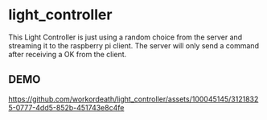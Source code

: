 # light_controller

This Light Controller is just using a random choice from the server and streaming it to the raspberry pi client.
The server will only send a command after receiving a OK from the client.

## DEMO

https://github.com/workordeath/light_controller/assets/100045145/31218325-0777-4dd5-852b-451743e8c4fe

